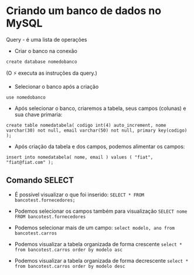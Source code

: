 # Criando um banco de dados no MySQL

Query - é uma lista de operações

- Criar o banco na conexão

`create database nomedobanco` 

(O ⚡ executa as instruções da query.)

- Selecionar o banco após a criação

`use nomedobanco`

- Após selecionar o banco, criaremos a tabela, seus campos (colunas) e sua chave primaria:

`create table nomedatabela(
  codigo int(4) auto_increment,
  nome varchar(30) not null,
  email varchar(50) not null,
  primary key(codigo)
  );`

- Após criação da tabela e dos campos, podemos alimentar os campos:

`insert into nomedatabela(
  nome,
  email
) values (
  "fiat",
  "fiat@fiat.com"
);`


## Comando SELECT
- É possivel visualizar o que foi inserido:
`SELECT * FROM bancotest.fornecedores;`

- Podemos selecionar os campos também para visualização
`SELECT nome FROM bancotest.fornecedores`

- Podemos selecionar mais de um campo:
`select modelo, ano from bancotest.carros`

- Podemos visualizar a tabela organizada de forma crescente
`select * from bancotest.carros order by modelo asc`

- Podemos visualizar a tabela organizada de forma decrescente
`select * from bancotest.carros order by modelo desc`
